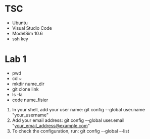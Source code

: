 # TSC

- Ubuntu
- Visual Studio Code
- ModelSim 10.6
- ssh key

# Lab 1
- pwd
- cd ~
- mkdir nume_dir
- git clone link 
- ls -la 
- code nume_fisier

1) In your shell, add your user name:
	git config --global user.name "your_username"
2) Add your email address:
	git config --global user.email "your_email_address@example.com"
3) To check the configuration, run:
	git config --global --list
